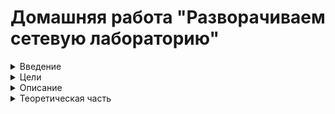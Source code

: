 # Домашняя работа "Разворачиваем сетевую лабораторию"  


<details>
  <summary>Введение </summary>

Сеть — очень важная составляющая в работе серверов. По сети сервера взаимодействуют между собой.
В данном домашнем задании мы рассмотрим технологии маршрутизации и NAT.  
**Маршрутизация** — выбор оптимального пути передачи пакетов. Для маршрутизации используется таблица маршрутизации. Основная задача маршрутизации — доставить пакет по указанному IP-адресу.  
Если одно устройство имеет сразу несколько подсетей, например в сервере есть 2 порта с адресами:  
+ 192.168.1.10/24
+ 10.10.12.72/24
то, такие сети называются непосредственно подключенными (Directly connected networks). Маршрутизация между Directrly Connected сетями происходит автоматически. Дополнительная настройка не потребуется. Если необходимая сеть удалена, маршрутизатор будет искать через какой порт она будет доступна, если такой порт не найден, то трафик уйдет на шлюз по умолчанию.  

**Маршрутизация бывает статическая и динамическая.**

При использовании статической маршрутизации администратор сам создаёт правила для маршрутов. Плюсом данного метода будет являться безопасность, так как статические маршруты не обновляются по сети, а минусом — сложности при работе с сетями больших объёмов.  
Динамическая маршрутизация подразумевает построение маршрутов автоматически с помощью различных протоколов (RIP,OSPF,BGP, и.т.д.). Маршрутизаторы сами обмениваются друг с другом информацией о сетях и автоматически прописывают маршруты.  

**NAT** — это процесс, используемый для преобразования сетевых адресов.
Основные цели NAT:  
+ Экономия публичных IPv4-адресов
+ Повышение степени конфиденциальности и безопасности сети.
NAT обычно работает на границе, где локальная сеть соединяется с сетью Интернет. Когда устройству сети потребуется подключение к устройству вне его сети (например в Интернете), пакет пересылается маршрутизатору с NAT, а маршрутизатор преобразовывает его внутренний адрес в публичный.  
</details>

<details>
<summary>Цели</summary>

+ Создать домашнюю сетевую лабораторию.   
+ Научиться менять базовые сетевые настройки в Linux-based системах.
</details>


<details>
<summary>Описание</summary>

1. Скачать и развернуть Vagrant-стенд (https://github.com/erlong15/otus-linux/tree/network)  

2. Построить следующую сетевую архитектуру:  
Сеть office1  
- 192.168.2.0/26 - dev
- 192.168.2.64/26 - test servers
- 192.168.2.128/26 - managers
- 192.168.2.192/26 - office hardware
Сеть office2  
- 192.168.1.0/25 - dev
- 192.168.1.128/26 - test servers
- 192.168.1.192/26 - office hardware
Сеть central  
- 192.168.0.0/28 - directors
- 192.168.0.32/28 - office hardware
- 192.168.0.64/26 - wifi
Итого должны получиться следующие сервера:  
● inetRouter  
● centralRouter  
● office1Router  
● office2Router  
● centralServer  
● office1Server  
● office2Server  

Задание состоит из 2-х частей: теоретической и практической.  

В теоретической части требуется:
● Найти свободные подсети  
● Посчитать количество узлов в каждой подсети, включая свободные  
● Указать Broadcast-адрес для каждой подсети  
● Проверить, нет ли ошибок при разбиении  
В практической части требуется:  
● Соединить офисы в сеть согласно логической схеме и настроить роутинг  
● Интернет-трафик со всех серверов должен ходить через inetRouter  
● Все сервера должны видеть друг друга (должен проходить ping)  
● У всех новых серверов отключить дефолт на NAT (eth0), который vagrant поднимает для связи  
● Добавить дополнительные сетевые интерфейсы, если потребуется  

Рекомендуется использовать Vagrant + Ansible для настройки данной схемы.  

</details>

<details>
<summary>Теоретическая часть</summary>

+ Найти свободные подсети
+ Посчитать количество узлов в каждой подсети, включая свободные
+ Указать Broadcast-адрес для каждой подсети
+ Проверить, нет ли ошибок при разбиении

| Name  |Network|Netmask| N  | Hostmin  | Hostmax  |  Broadcast |
|---|---|---|---|---|---|---|
|   |   |   | **Central Network**   |   |   |   |
| Directors  | 192.168.0.0/28  | 255.255.255.240   | 14  | 192.168.0.1   | 192.168.0.14   | 192.168.0.15  |
| Office hardware  | 192.168.0.32/28   | 255.255.255.240   | 14  | 192.168.0.33   | 192.168.0.46   | 192.168.0.47  |
| Wifi  | 192.168.0.64/26  | 255.255.255.192   | 62  | 192.168.0.65   | 192.168.0.126   | 192.168.0.127  |
|   |   |   | **Office 1 network**  |   |   |   |
|  Dev | 192.168.2.0/26   | 255.255.255.192   | 62  | 192.168.2.1   | 192.168.2.62   | 192.168.2.63  |
| Test  | 192.168.2.64/26   | 255.255.255.192  |  62 | 192.168.2.65   |  192.168.2.126  | 192.168.2.127  |
|Managers   | 192.168.2.128/26   | 255.255.255.192  | 62  | 192.168.2.129   | 192.168.2.190   | 192.168.2.191  |
| Office hardware  | 192.168.2.192/26   | 255.255.255.192  | 62  | 192.168.2.193   |  192.168.2.254  | 192.168.2.255  |
|   |   |   | **Office 2 network**  |   |   |   |
| Dev  | 192.168.1.0/25   | 255.255.255.128  | 126  | 192.168.1.1   | 192.168.1.126  | 192.168.1.127  |
| Test  | 192.168.1.128/26   | 255.255.255.192  | 62  |  192.168.1.129  |  192.168.1.190 | 192.168.1.191  |
|  Office | 192.168.1.192/26   | 255.255.255.192  | 62  | 192.168.1.193   | 192.168.1.254  | 192.168.1.255  |
|   |   |   |  **InetRouter — CentralRouter network** |   |   |   |
| Inet-central  | 192.168.255.0/30  | 255.255.255.252   |  2 |  192.168.255.1  |  192.168.255.2  | 192.168.255.3  |
</details>